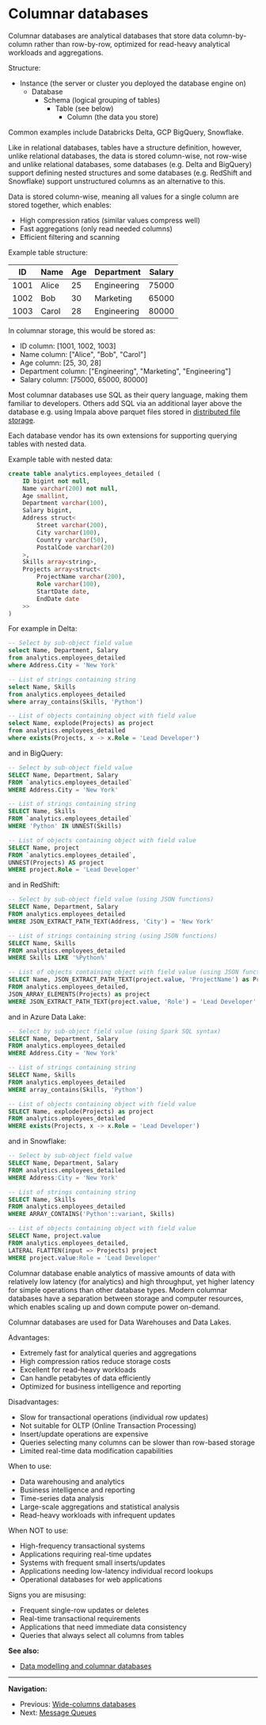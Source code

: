 # Columnar databases

Columnar databases are analytical databases that store data column-by-column rather than row-by-row, optimized for read-heavy analytical workloads and aggregations.

Structure:

- Instance (the server or cluster you deployed the database engine on)
    - Database
        - Schema (logical grouping of tables)
            - Table (see below)
                - Column (the data you store)

Common examples include Databricks Delta, GCP BigQuery, Snowflake.

Like in relational databases, tables have a structure definition, however, unlike relational databases, the data is stored column-wise, not row-wise and unlike relational databases, some databases (e.g. Delta and BigQuery) support defining nested structures and some databases (e.g. RedShift and Snowflake) support unstructured columns as an alternative to this.

Data is stored column-wise, meaning all values for a single column are stored together, which enables:

- High compression ratios (similar values compress well)
- Fast aggregations (only read needed columns)
- Efficient filtering and scanning

Example table structure:

ID | Name | Age | Department | Salary
--- | --- | --- | --- | ---
1001 | Alice | 25 | Engineering | 75000
1002 | Bob | 30 | Marketing | 65000
1003 | Carol | 28 | Engineering | 80000

In columnar storage, this would be stored as:

- ID column: [1001, 1002, 1003]
- Name column: ["Alice", "Bob", "Carol"]
- Age column: [25, 30, 28]
- Department column: ["Engineering", "Marketing", "Engineering"]
- Salary column: [75000, 65000, 80000]

Most columnar databases use SQL as their query language, making them familiar to developers. Others add SQL via an additional layer above the database e.g. using Impala above parquet files stored in [distributed file storage](./distributed-file-storage.md).

Each database vendor has its own extensions for supporting querying tables with nested data.

Example table with nested data:

```SQL
create table analytics.employees_detailed (
    ID bigint not null,
    Name varchar(200) not null,
    Age smallint,
    Department varchar(100),
    Salary bigint,
    Address struct<
        Street varchar(200),
        City varchar(100),
        Country varchar(50),
        PostalCode varchar(20)
    >,
    Skills array<string>,
    Projects array<struct<
        ProjectName varchar(200),
        Role varchar(100),
        StartDate date,
        EndDate date
    >>
)
```

For example in Delta:

```SQL
-- Select by sub-object field value
select Name, Department, Salary
from analytics.employees_detailed
where Address.City = 'New York'

-- List of strings containing string
select Name, Skills
from analytics.employees_detailed
where array_contains(Skills, 'Python')

-- List of objects containing object with field value
select Name, explode(Projects) as project
from analytics.employees_detailed
where exists(Projects, x -> x.Role = 'Lead Developer')
```

and in BigQuery:

```SQL
-- Select by sub-object field value
SELECT Name, Department, Salary
FROM `analytics.employees_detailed`
WHERE Address.City = 'New York'

-- List of strings containing string
SELECT Name, Skills
FROM `analytics.employees_detailed`
WHERE 'Python' IN UNNEST(Skills)

-- List of objects containing object with field value
SELECT Name, project
FROM `analytics.employees_detailed`,
UNNEST(Projects) AS project
WHERE project.Role = 'Lead Developer'
```

and in RedShift:

```SQL
-- Select by sub-object field value (using JSON functions)
SELECT Name, Department, Salary
FROM analytics.employees_detailed
WHERE JSON_EXTRACT_PATH_TEXT(Address, 'City') = 'New York'

-- List of strings containing string (using JSON functions)
SELECT Name, Skills
FROM analytics.employees_detailed
WHERE Skills LIKE '%Python%'

-- List of objects containing object with field value (using JSON functions)
SELECT Name, JSON_EXTRACT_PATH_TEXT(project.value, 'ProjectName') as ProjectName
FROM analytics.employees_detailed,
JSON_ARRAY_ELEMENTS(Projects) as project
WHERE JSON_EXTRACT_PATH_TEXT(project.value, 'Role') = 'Lead Developer'
```

and in Azure Data Lake:

```SQL
-- Select by sub-object field value (using Spark SQL syntax)
SELECT Name, Department, Salary
FROM analytics.employees_detailed
WHERE Address.City = 'New York'

-- List of strings containing string
SELECT Name, Skills
FROM analytics.employees_detailed
WHERE array_contains(Skills, 'Python')

-- List of objects containing object with field value
SELECT Name, explode(Projects) as project
FROM analytics.employees_detailed
WHERE exists(Projects, x -> x.Role = 'Lead Developer')
```

and in Snowflake:

```SQL
-- Select by sub-object field value
SELECT Name, Department, Salary
FROM analytics.employees_detailed
WHERE Address:City = 'New York'

-- List of strings containing string
SELECT Name, Skills
FROM analytics.employees_detailed
WHERE ARRAY_CONTAINS('Python'::variant, Skills)

-- List of objects containing object with field value
SELECT Name, project.value
FROM analytics.employees_detailed,
LATERAL FLATTEN(input => Projects) project
WHERE project.value:Role = 'Lead Developer'
```

Columnar database enable analytics of massive amounts of data with relatively low latency (for analytics) and high throughput, yet higher latency for simple operations than other database types. Modern columnar databases have a separation between storage and computer resources, which enables scaling up and down compute power on-demand.

Columnar databases are used for Data Warehouses and Data Lakes.

Advantages:

- Extremely fast for analytical queries and aggregations
- High compression ratios reduce storage costs
- Excellent for read-heavy workloads
- Can handle petabytes of data efficiently
- Optimized for business intelligence and reporting

Disadvantages:

- Slow for transactional operations (individual row updates)
- Not suitable for OLTP (Online Transaction Processing)
- Insert/update operations are expensive
- Queries selecting many columns can be slower than row-based storage
- Limited real-time data modification capabilities

When to use:

- Data warehousing and analytics
- Business intelligence and reporting
- Time-series data analysis
- Large-scale aggregations and statistical analysis
- Read-heavy workloads with infrequent updates

When NOT to use:

- High-frequency transactional systems
- Applications requiring real-time updates
- Systems with frequent small inserts/updates
- Applications needing low-latency individual record lookups
- Operational databases for web applications

Signs you are misusing:

- Frequent single-row updates or deletes
- Real-time transactional requirements
- Applications that need immediate data consistency
- Queries that always select all columns from tables

**See also:**

- [Data modelling and columnar databases](./data-modelling-columnar-dbs.md)

---

**Navigation:**

- Previous: [Wide-columns databases](./wide-column-dbs.md)
- Next: [Message Queues](./message-queues.md)
